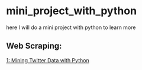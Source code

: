 
# mini_project_with_python
here I will do a mini project with python to learn more

## Web Scraping:
<a href="https://marcobonzanini.com/2015/03/02/mining-twitter-data-with-python-part-1/">1: Mining Twitter Data with Python</a>


